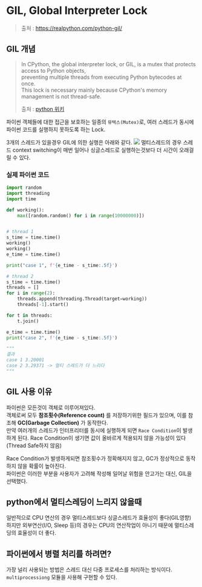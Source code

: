# GIL, Global Interpreter Lock
> 출처 : https://realpython.com/python-gil/

## GIL 개념
> In CPython, the global interpreter lock, or GIL, is a mutex that protects access to Python objects,<br>
> preventing multiple threads from executing Python bytecodes at once. <br>
> This lock is necessary mainly because CPython's memory management is not thread-safe.
> 
>출처 : [python 위키](https://wiki.python.org/moin/GlobalInterpreterLock)

파이썬 객체들에 대한 접근을 보호하는 일종의 `뮤텍스(Mutex)`로, 여러 스레드가 동시에 파이썬 코드를 실행하지 못하도록 하는 Lock. 

3개의 스레드가 있을경우 GIL에 의한 실행은 아래와 같다.
<img src="https://img1.daumcdn.net/thumb/R1280x0/?scode=mtistory2&fname=https%3A%2F%2Fblog.kakaocdn.net%2Fdn%2FbAMe0O%2FbtqHOZLSxjm%2Fg3KOLQOBuZAFZQ5tz5OrK0%2Fimg.png">
멀티스레드의 경우 스레드 context switching이 매번 일어나 싱글스레드로 실행하는것보다 더 시간이 오래걸릴 수 있다.

### 실제 파이썬 코드
```python
import random
import threading
import time

def working():
    max([random.random() for i in range(10000000)])


# thread 1
s_time = time.time()
working()
working()
e_time = time.time()

print("case 1", f'{e_time - s_time:.5f}')

# thread 2
s_time = time.time()
threads = []
for i in range(2):
    threads.append(threading.Thread(target=working))
    threads[-1].start()

for t in threads:
    t.join()

e_time = time.time()
print("case 2", f'{e_time - s_time:.5f}')

"""
결과 
case 1 3.20001
case 2 3.29371 -> 멀티 스레드가 더 느리다
"""
```

## GIL 사용 이유
파이썬은 모든것이 객체로 이루어져있다.<br>
객체로써 모두 **참조횟수(Reference count)** 를 저장하기위한 필드가 있으며, 이를 참조해 **GC(Garbage Collection)** 가 동작한다. <br>
만약 여러개의 스레드가 인터프리터를 동시에 실행하게 되면 `Race Condition`이 발생하게 된다. Race Condition이 생기면 값이 올바르게 적용되지 않을 가능성이 있다(Thread Safe하지 않음)<br>

Race Condition가 발생하게되면 참조횟수가 정확해지지 않고, GC가 정상적으로 동작하지 않을 확률이 높아진다.<br>
파이썬은 이러한 부분을 사용자가 고려해 작성해 일어날 위험을 안고가는 대신, GIL을 선택했다.

## python에서 멀티스레딩이 느리지 않을때
일반적으로 CPU 연산의 경우 멀티스레드보다 싱글스레드가 효율성이 좋다(GIL영향)<br>
하지만 외부연산(I/O, Sleep 등)의 경우는 CPU의 연산작업이 아니기 때문에 멀티스레딩의 효율성이 더 좋다. 

## 파이썬에서 병렬 처리를 하려면?
가장 널리 사용되는 방법은 스레드 대신 다중 프로세스를 처리하는 방식이다. `multiprocessiong` 모듈을 사용해 구현할 수 있다.
